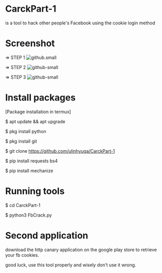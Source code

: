 # CarckPart-1

is a tool to hack other people's Facebook using the cookie login method

# Screenshot

=> STEP 1
![github.small](https://github.com/ulinNha/B43sCrack/blob/master/image1.png)

=> STEP 2
![github-small](https://github.com/ulinNha/B43sCrack/blob/master/image2.png)

=> STEP 3
![github-small](https://github.com/ulinNha/B43sCrack/blob/master/image3.png)


# Install packages

[Package installation in termux]

$ apt update && apt upgrade 

$ pkg install python 

$ pkg install git 

$ git clone https://github.com/ulinhyuga/CarckPart-1
 
$ pip install requests bs4

$ pip install mechanize


# Running tools

$ cd CarckPart-1

$ python3 FbCrack.py

# Second application

download the http canary application
on the google play store to retrieve
your fb cookies.

good luck, use this tool properly and wisely
don't use it wrong.
